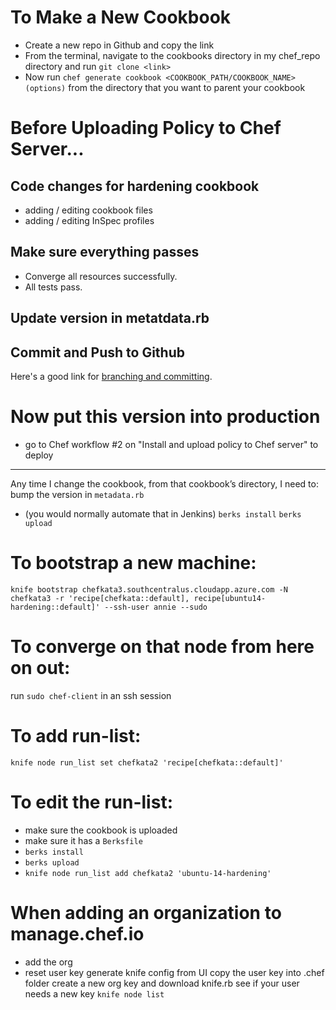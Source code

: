# To Make a New Cookbook
 - Create a new repo in Github and copy the link
 - From the terminal, navigate to the cookbooks directory in my chef_repo directory and run
 `git clone <link>`
 - Now run `chef generate cookbook <COOKBOOK_PATH/COOKBOOK_NAME> (options)` from the directory that you want to parent your cookbook


# Before Uploading Policy to Chef Server...

## Code changes for hardening cookbook
 - adding / editing cookbook files
 - adding / editing InSpec profiles

## Make sure everything passes
 - Converge all resources successfully.
 - All tests pass.

## Update version in metatdata.rb

## Commit and Push to Github
Here's a good link for [branching and committing](https://github.com/Kunena/Kunena-Forum/wiki/Create-a-new-branch-with-git-and-manage-branches).

# Now put this version into production
 - go to Chef workflow #2 on "Install and upload policy to Chef server" to deploy

***********************

Any time I change the cookbook, from that cookbook’s directory, I need to:
bump the version in `metadata.rb`
 - (you would normally automate that in Jenkins)
`berks install`
`berks upload`

# To bootstrap a new machine:

`knife bootstrap chefkata3.southcentralus.cloudapp.azure.com -N chefkata3 -r 'recipe[chefkata::default], recipe[ubuntu14-hardening::default]' --ssh-user annie --sudo`

# To converge on that node from here on out:

run `sudo chef-client` in an ssh session

# To add run-list:

`knife node run_list set chefkata2 'recipe[chefkata::default]'`

# To edit the run-list:

 - make sure the cookbook is uploaded
 - make sure it has a `Berksfile`
 - `berks install`
 - `berks upload`
 - `knife node run_list add chefkata2 'ubuntu-14-hardening'`

# When adding an organization to manage.chef.io
 - add the org
 - reset user key
generate knife config from UI
copy the user key into .chef folder
create a new org key and download knife.rb
see if your user needs a new key
`knife node list`